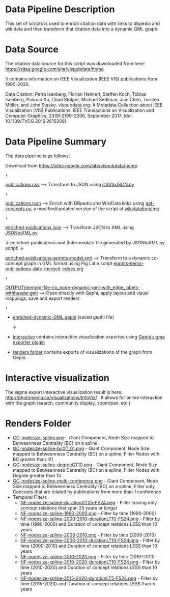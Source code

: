 # Data Pipeline Description

This set of scripts is used to enrich citation data with links to dbpedia and wikidata and then transform that citation data into a dynamic GML graph.

# Data Source

The citation data source for this script was downloaded from here:
https://sites.google.com/site/vispubdata/home

It contains information on IEEE Visualization (IEEE VIS) publications from 1990-2020.

Data Citation:
Petra Isenberg, Florian Heimerl, Steffen Koch, Tobias Isenberg, Panpan Xu, Chad Stolper, Michael Sedlmair, Jian Chen, Torsten Möller, and John Stasko. vispubdata.org: A Metadata Collection about IEEE Visualization (VIS) Publications. IEEE Transactions on Visualization and Computer Graphics, 23(9):2199–2206, September 2017. (doi: 10.1109/TVCG.2016.2615308) 

# Data Pipeline Summary

The data pipeline is as follows:

Download from https://sites.google.com/site/vispubdata/home 
    
    ↓
    
[publications.csv](https://github.com/photomedia/citationDataEnrichTransform/blob/main/publications.csv) --> Transform to JSON using [CSVtoJSON.py](https://github.com/photomedia/citationDataEnrichTransform/blob/main/CSVtoJSON.py)

    ↓
    
[publications.json](https://github.com/photomedia/citationDataEnrichTransform/blob/main/publications.json) --> Enrich with DBpedia and WikiData links using [get-concepts.py](https://github.com/photomedia/citationDataEnrichTransform/blob/main/get-concepts.py), a modified/updated version of the script at [wikidataEnricher](https://github.com/fberrizbeitia/wikidataEnricher)

    ↓
    
[enriched-publications.json](https://github.com/photomedia/citationDataEnrichTransform/blob/main/enriched-publications.json) --> Transform JSON to XML using [JSONtoXML.py](https://github.com/photomedia/citationDataEnrichTransform/blob/main/JSONtoXML.py)

    
↓ enriched-publications.xml (Intermediate file generated by JSONtoXML.py script) ↓
  
    
[enriched-publications-eprints-model.xml](https://github.com/photomedia/citationDataEnrichTransform/blob/main/enriched-publications-eprints-model.xml) --> Transform to a dynamic co-concept graph in GML format using Pig Latin script [eprints-items-publications-date-merged-edges.pig](https://github.com/photomedia/citationDataEnrichTransform/blob/main/eprints-items-publications-date-merged-edges.pig)

    ↓
  
[OUTPUT/merged-file-co_node-dynamic-gml-with_edge_labels-withheader.gml](https://github.com/photomedia/citationDataEnrichTransform/blob/main/OUTPUT/merged-file-co_node-dynamic-gml-with_edge_labels-withheader.gml) --> Open directly with Gephi, apply layout and visual mappings, save and export renders

    ↓
    
- [enriched-dynamic-GML.gephi](https://github.com/photomedia/citationDataEnrichTransform/blob/main/enriched-dynamic-GML.gephi) (saved gephi file)

    ↓
    
- [interactive](https://github.com/photomedia/citationDataEnrichTransform/blob/main/interactive) contains interactive visualization exported using [Gephi sigma exporter plugin](https://github.com/oxfordinternetinstitute/gephi-plugins/tree/sigmaexporter-plugin)
- [renders folder](https://github.com/photomedia/citationDataEnrichTransform/tree/main/renders) contains exports of visualizations of the graph from Gephi.  

# Interactive visualization

The sigma export interactive visualization result is here: http://photomedia.ca/visualizations/InfoViz/ .  It allows for online interaction with the graph (search, community display, zoom/pan, etc.)

# Renders Folder

- [GC-nodesize-spline.png](https://github.com/photomedia/citationDataEnrichTransform/blob/main/renders/GC-nodesize-spline.png) - Giant Component, Node Size mapped to Betweenness Centrality (BC) on a spline.
- [GC-nodesize-spline-bcGT_01.png](https://github.com/photomedia/citationDataEnrichTransform/blob/main/renders/GC-nodesize-spline-bcGT_01.png) - Giant Component, Node Size mapped to Betweenness Centrality (BC) on a spline, Filter Nodes with BC greater than .01
- [GC-nodesize-spline-degreeGT10.png](https://github.com/photomedia/citationDataEnrichTransform/blob/main/renders/GC-nodesize-spline-degreeGT10.png) - Giant Component, Node Size mapped to Betweenness Centrality (BC) on a spline, Filter Nodes with Degree greater than 10
- [GC-nodesize-spline-multi-conference.png](https://github.com/photomedia/citationDataEnrichTransform/blob/main/renders/GC-nodesize-spline-multi-conference.png) - Giant Component, Node Size mapped to Betweenness Centrality (BC) on a spline, Filter only Concepts that are related by publications from more than 1 conference
- Temporal Filters
  - [NF-nodesize-spline-durationGT25-FS24.png](https://github.com/photomedia/citationDataEnrichTransform/blob/main/renders/NF-nodesize-spline-durationGT25-FS24.png) - Filter leaving only concept relations that span 25 years or longer
  - [NF-nodesize-spline-1990-2000.png](https://github.com/photomedia/citationDataEnrichTransform/blob/main/renders/NF-nodesize-spline-1990-2000.png) - Filter by time (1990-2000)
  - [NF-nodesize-spline-2000-2010-durationLT10-FS24.png](https://github.com/photomedia/citationDataEnrichTransform/blob/main/renders/NF-nodesize-spline-2000-2010-durationLT10-FS24.png) - Filter by time (1990-2000) and Duration of concept relations LESS than 10 years
  - [NF-nodesize-spline-2000-2010.png](https://github.com/photomedia/citationDataEnrichTransform/blob/main/renders/NF-nodesize-spline-2000-2010.png) - Filter by time (2000-2010)
  - [NF-nodesize-spline-2000-2010-durationLT10-FS24.png](https://github.com/photomedia/citationDataEnrichTransform/blob/main/renders/NF-nodesize-spline-2000-2010-durationLT10-FS24.png) - Filter by time (2000-2010) and Duration of concept relations LESS than 10 years
  - [NF-nodesize-spline-2010-2020.png](https://github.com/photomedia/citationDataEnrichTransform/blob/main/renders/NF-nodesize-spline-2010-2020.png) - Filter by time (2010-2010)
  - [NF-nodesize-spline-2010-2020-durationLT10-FS24.png](https://github.com/photomedia/citationDataEnrichTransform/blob/main/renders/NF-nodesize-spline-2010-2020-durationLT10-FS24.png) - Filter by time (2010-2020) and Duration of concept relations LESS than 10 years
  - [NF-nodesize-spline-2015-2020-durationLT5-FS24.png](https://github.com/photomedia/citationDataEnrichTransform/blob/main/renders/NF-nodesize-spline-2015-2020-durationLT5-FS24.png) - Filter by time (2015-2020) and Duration of concept relations LESS than 5 years
  




